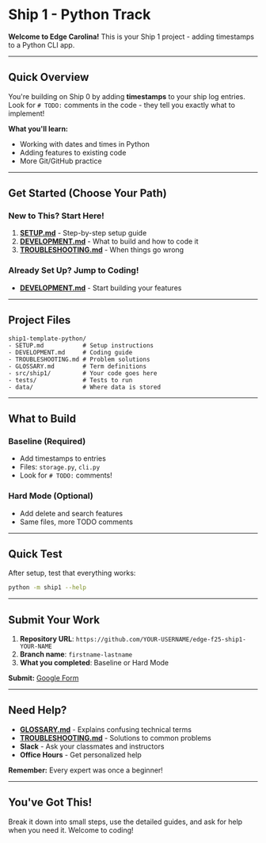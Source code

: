 # Ship 1 - Python Track

**Welcome to Edge Carolina!** This is your Ship 1 project - adding timestamps to a Python CLI app.

---

## Quick Overview

You're building on Ship 0 by adding **timestamps** to your ship log entries. Look for `# TODO:` comments in the code - they tell you exactly what to implement!

**What you'll learn:**
- Working with dates and times in Python
- Adding features to existing code
- More Git/GitHub practice

---

## Get Started (Choose Your Path)

### New to This? Start Here!
1. **[SETUP.md](SETUP.md)** - Step-by-step setup guide
2. **[DEVELOPMENT.md](DEVELOPMENT.md)** - What to build and how to code it
3. **[TROUBLESHOOTING.md](TROUBLESHOOTING.md)** - When things go wrong

### Already Set Up? Jump to Coding!
- **[DEVELOPMENT.md](DEVELOPMENT.md)** - Start building your features

---

## Project Files

```
ship1-template-python/
- SETUP.md           # Setup instructions
- DEVELOPMENT.md     # Coding guide
- TROUBLESHOOTING.md # Problem solutions
- GLOSSARY.md        # Term definitions
- src/ship1/         # Your code goes here
- tests/             # Tests to run
- data/              # Where data is stored
```

---

## What to Build

### Baseline (Required)
- Add timestamps to entries
- Files: `storage.py`, `cli.py`
- Look for `# TODO:` comments!

### Hard Mode (Optional)
- Add delete and search features
- Same files, more TODO comments

---

## Quick Test

After setup, test that everything works:
```bash
python -m ship1 --help
```

---

## Submit Your Work

1. **Repository URL**: `https://github.com/YOUR-USERNAME/edge-f25-ship1-YOUR-NAME`
2. **Branch name**: `firstname-lastname`
3. **What you completed**: Baseline or Hard Mode

**Submit:** [Google Form](https://forms.gle/uoAQkv48QDkEM81m9)

---

## Need Help?

- **[GLOSSARY.md](GLOSSARY.md)** - Explains confusing technical terms
- **[TROUBLESHOOTING.md](TROUBLESHOOTING.md)** - Solutions to common problems
- **Slack** - Ask your classmates and instructors
- **Office Hours** - Get personalized help

**Remember:** Every expert was once a beginner!

---

## You've Got This!

Break it down into small steps, use the detailed guides, and ask for help when you need it. Welcome to coding!
